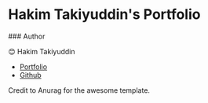 <h1>
    Hakim Takiyuddin's Portfolio
</h1>
### Author

😊 Hakim Takiyuddin

- [Portfolio](https://hakimtakiyuddin.com)
- [Github](https://github.com/hakimtakiyuddin)

Credit to Anurag for the awesome template.

